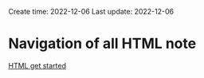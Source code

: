 Create time: 2022-12-06  Last update: 2022-12-06
# Navigation of all HTML note
[HTML get started](HTML_started.md)  
